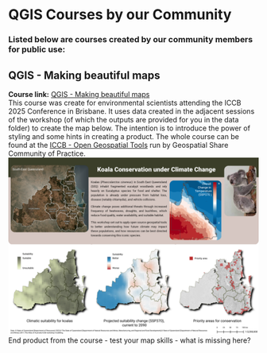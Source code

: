 # QGIS Courses by our Community
### Listed below are courses created by our community members for public use:
## QGIS - Making beautiful maps
**Course link:** [QGIS - Making beautiful maps](https://emhain8.github.io./QGIS-Cartography-ICCB/)  
This course was create for environmental scientists attending the ICCB 2025 Conference in Brisbane. It uses data created in the adjacent sessions of the workshop (of which the outputs are provided for you in the data folder) to create the map below. The intention is to introduce the power of styling and some hints in creating a product. The whole course can be found at the [ICCB - Open Geospatial Tools](https://geospatial-community.github.io/ICCB_geospatial_tools_conservation/) run by Geospatial Share Community of Practice.   
![End Map](../media/a4_multi-panel_v8.png)
End product from the course - test your map skills - what is missing here?  
